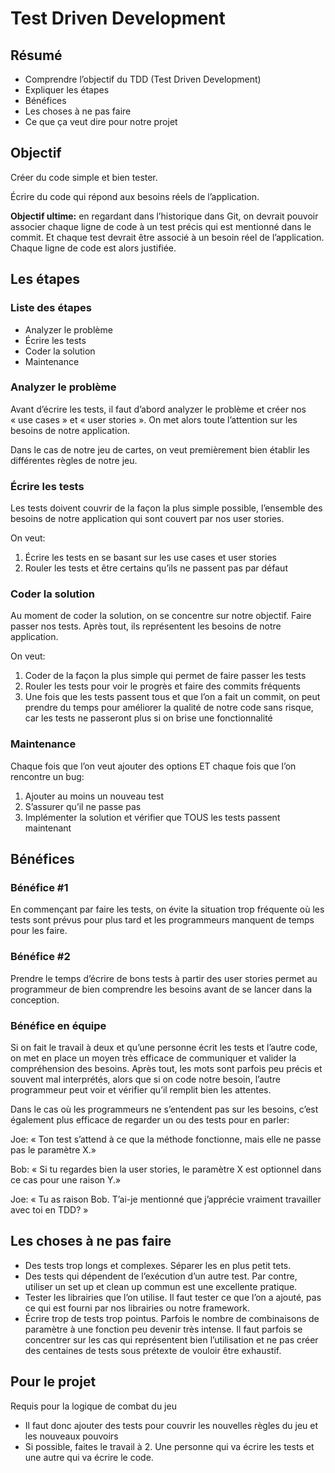 # Test Driven Development

## Résumé
- Comprendre l’objectif du TDD (Test Driven Development)
- Expliquer les étapes
- Bénéfices
- Les choses à ne pas faire
- Ce que ça veut dire pour notre projet

## Objectif

Créer du code simple et bien tester.

Écrire du code qui répond aux besoins réels de l’application.

**Objectif ultime:** en regardant dans l’historique dans Git, on devrait pouvoir associer chaque ligne de code à un test précis qui est mentionné dans le commit. Et chaque test devrait être associé à un besoin réel de l’application. Chaque ligne de code est alors justifiée.

## Les étapes

### Liste des étapes

- Analyzer le problème
- Écrire les tests
- Coder la solution
- Maintenance

### Analyzer le problème

Avant d’écrire les tests, il faut d’abord analyzer le problème et créer nos « use cases » et « user stories ». On met alors toute l’attention sur les besoins de notre application.

Dans le cas de notre jeu de cartes, on veut premièrement bien établir les différentes règles de notre jeu.

### Écrire les tests

Les tests doivent couvrir de la façon la plus simple possible, l’ensemble des besoins de notre application qui sont couvert par nos user stories.

On veut:
1. Écrire les tests en se basant sur les use cases et user stories
2. Rouler les tests et être certains qu’ils ne passent pas par défaut

### Coder la solution

Au moment de coder la solution, on se concentre sur notre objectif. Faire passer nos tests. Après tout, ils représentent les besoins de notre application.

On veut:
1. Coder de la façon la plus simple qui permet de faire passer les tests
2. Rouler les tests pour voir le progrès et faire des commits fréquents
3. Une fois que les tests passent tous et que l’on a fait un commit, on peut prendre du temps pour améliorer la qualité de notre code sans risque, car les tests ne passeront plus si on brise une fonctionnalité

### Maintenance

Chaque fois que l’on veut ajouter des options ET chaque fois que l’on rencontre un bug:
1. Ajouter au moins un nouveau test
2. S’assurer qu’il ne passe pas
3. Implémenter la solution et vérifier que TOUS les tests passent maintenant

## Bénéfices

### Bénéfice #1

En commençant par faire les tests, on évite la situation trop fréquente où les tests sont prévus pour plus tard et les programmeurs manquent de temps pour les faire.

### Bénéfice #2

Prendre le temps d’écrire de bons tests à partir des user stories permet au programmeur de bien comprendre les besoins avant de se lancer dans la conception.

### Bénéfice en équipe
Si on fait le travail à deux et qu’une personne écrit les tests et l’autre code, on met en place un moyen très efficace de communiquer et valider la compréhension des besoins.
Après tout, les mots sont parfois peu précis et souvent mal interprétés, alors que si on code notre besoin, l’autre programmeur peut voir et vérifier qu’il remplit bien les attentes.

Dans le cas où les programmeurs ne s’entendent pas sur les besoins, c’est également plus efficace de regarder un ou des tests pour en parler:

Joe: « Ton test s’attend à ce que la méthode fonctionne, mais elle ne passe pas le paramètre X.»

Bob: « Si tu regardes bien la user stories, le paramètre X est optionnel dans ce cas pour une raison Y.»

Joe: « Tu as raison Bob. T’ai-je mentionné que j’apprécie vraiment travailler avec toi en TDD? »

## Les choses à ne pas faire

- Des tests trop longs et complexes. Séparer les en plus petit tets.
- Des tests qui dépendent de l’exécution d’un autre test. Par contre, utiliser un set up et clean up commun est une excellente pratique.
- Tester les librairies que l’on utilise. Il faut tester ce que l’on a ajouté, pas ce qui est fourni par nos librairies ou notre framework.
- Écrire trop de tests trop pointus. Parfois le nombre de combinaisons de paramètre à une fonction peu devenir très intense. Il faut parfois se concentrer sur les cas qui représentent bien l’utilisation et ne pas créer des centaines de tests sous prétexte de vouloir être exhaustif.

## Pour le projet
Requis pour la logique de combat du jeu
- Il faut donc ajouter des tests pour couvrir les nouvelles règles du jeu et les nouveaux pouvoirs
- Si possible, faites le travail à 2. Une personne qui va écrire les tests et une autre qui va écrire le code.
